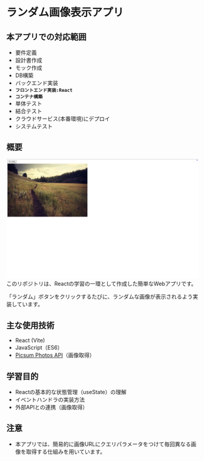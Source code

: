 # ランダム画像表示アプリ

## 本アプリでの対応範囲
- 要件定義
- 設計書作成
- モック作成
- DB構築
- バックエンド実装
- **`フロントエンド実装:React`**
- **`コンテナ構築`**
- 単体テスト
- 結合テスト
- クラウドサービス(本番環境)にデプロイ
- システムテスト

## 概要
![UI画像](./randomPictures.png)
このリポジトリは、Reactの学習の一環として作成した簡単なWebアプリです。

「ランダム」ボタンをクリックするたびに、ランダムな画像が表示されるよう実装しています。
## 主な使用技術
- React (Vite)
- JavaScript（ES6）
- [Picsum Photos API](https://picsum.photos/)（画像取得）
## 学習目的
- Reactの基本的な状態管理（useState）の理解
- イベントハンドラの実装方法
- 外部APIとの連携（画像取得）
## 注意
- 本アプリでは、簡易的に画像URLにクエリパラメータをつけて毎回異なる画像を取得する仕組みを用いています。